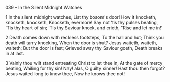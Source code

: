039 – In the Silent Midnight Watches


1
In the silent midnight watches,
List thy bosom's door!
How it knocketh, knocketh, knocketh,
Knocketh, evermore!
Say not 'tis thy pulses beating,
'Tis thy heart of sin;
'Tis thy Saviour knock, and crieth,
"Rise and let me in!'

2
Death comes down with reckless footsteps,
To the hall and hut;
Think you death will tarry knocking,
When the door is shut?
Jesus waiteth, waiteth, waiteth;
But the door is fast;
Grieved away thy Saviour goeth,
Death breaks in at last.

3
Vainly thou wilt stand entreating 
Christ to let thee in,
At the gate of mercy beating,
Wailing for thy sin!
Nay!  alas, O guilty sinner! 
Hast thou then forgot?
Jesus waited long to know thee,
Now he knows thee not!

